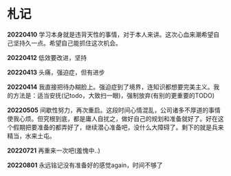 # 札记

**20220410**
学习本身就是违背天性的事情，对于本人来讲。这次心血来潮希望自己坚持久一点。希望自己能抓住这次机会。

**20220412**
低效要改进，坚持

**20220413**
头痛，强迫症，但有进步

**20220414**
我直接把待办糊脸上。强迫症到了境界，连知识都想要完美主义。我的方法是：适当安抚(记todo，大致扫一眼)，强制放弃(有别的更重要的TODO)

**20220505**
间歇性努力，再次重启。这段时间心情混乱，公司诸多不厚道的事情使我心烦。但究根到底，都是庸人自扰之，做好自己的规划和准备就好了。好在这个假期把要准备的都弄好了，继续潜心准备吧，没什么大障碍了。剩下的就是兵来精当，水来土屯。

**20220721**
再重来一次吧(羞愧中..)

**20220801**
永远铭记没有准备好的感觉again，时间不够了

